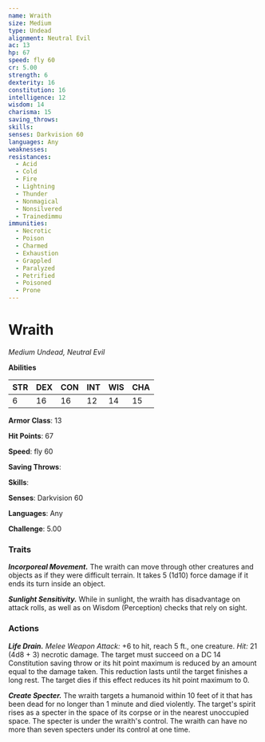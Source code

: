 ```yaml
---
name: Wraith
size: Medium
type: Undead
alignment: Neutral Evil
ac: 13
hp: 67
speed: fly 60
cr: 5.00
strength: 6
dexterity: 16
constitution: 16
intelligence: 12
wisdom: 14
charisma: 15
saving_throws: 
skills: 
senses: Darkvision 60
languages: Any
weaknesses:
resistances:
  - Acid
  - Cold
  - Fire
  - Lightning
  - Thunder
  - Nonmagical
  - Nonsilvered
  - Trainedimmu
immunities:
  - Necrotic
  - Poison
  - Charmed
  - Exhaustion
  - Grappled
  - Paralyzed
  - Petrified
  - Poisoned
  - Prone
---
```


# Wraith

*Medium Undead, Neutral Evil*

**Abilities**

| STR | DEX | CON | INT | WIS | CHA |
| --- | --- | --- | --- | --- | --- |
| 6 | 16 | 16 | 12 | 14 | 15 |

**Armor Class**: 13

**Hit Points**: 67

**Speed**: fly 60

**Saving Throws**: 

**Skills**: 

**Senses**: Darkvision 60

**Languages**: Any

**Challenge**: 5.00


### Traits
***Incorporeal Movement.*** The wraith can move through other creatures and objects as if they were difficult terrain. It takes 5 (1d10) force damage if it ends its turn inside an object. 

***Sunlight Sensitivity.*** While in sunlight, the wraith has disadvantage on attack rolls, as well as on Wisdom (Perception) checks that rely on sight.

### Actions
***Life Drain.*** *Melee Weapon Attack:* +6 to hit, reach 5 ft., one creature. *Hit:* 21 (4d8 + 3) necrotic damage. The target must succeed on a DC 14 Constitution saving throw or its hit point maximum is reduced by an amount equal to the damage taken. This reduction lasts until the target finishes a long rest. The target dies if this effect reduces its hit point maximum to 0. 

***Create Specter.*** The wraith targets a humanoid within 10 feet of it that has been dead for no longer than 1 minute and died violently. The target's spirit rises as a specter in the space of its corpse or in the nearest unoccupied space. The specter is under the wraith's control. The wraith can have no more than seven specters under its control at one time.
